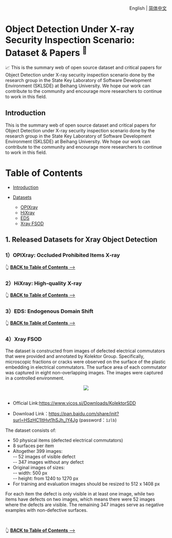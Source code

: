 <div align="right">
  English | <a href="https://github.com/DIG-Beihang/XrayDetection/blob/master/readme_chinese.md">简体中文</a>
</div>

# Object Detection Under X-ray Security Inspection Scenario: Dataset & Papers <sup>📌</sup>


<p>📈 This is the summary web of open source dataset and critical papers for Object Detection under X-ray security inspection scenario done by the research group in the State Key Laboratory of Software Development Environment (SKLSDE) at Beihang University. We hope our work can contribute to the community and encourage more researchers to continue to work in this field.


## Introduction

This is the summary web of open source dataset and critical papers for Object Detection under X-ray security inspection scenario done by the research group in the State Key Laboratory of Software Development Environment (SKLSDE) at Beihang University. We hope our work can contribute to the community and encourage more researchers to continue to work in this field.

# Table of Contents

- [Introduction](#introduction)

- [Datasets](#1-released-datasets-for-xray-object-detection)
  - [OPIXray](#1opixray-occluded-prohibited-items-x-ray)
  - [HiXray](#2hixray-high-quality-x-ray)
  - [EDS](#3eds-endogenous-domain-shift)
  - [Xray FSOD](#4xray-fsod)

## 1. Released Datasets for Xray Object Detection

### 1）OPIXray: Occluded Prohibited Items X-ray

👆 [<b>BACK to Table of Contents</b> -->](#table-of-contents)
### 2）HiXray: High-quality X-ray

👆 [<b>BACK to Table of Contents</b> -->](#table-of-contents)

### 3）EDS: Endogenous Domain Shift

👆 [<b>BACK to Table of Contents</b> -->](#table-of-contents)

### 4）Xray FSOD

The dataset is constructed from images of defected electrical commutators that were provided and annotated by Kolektor Group. Specifically, microscopic fractions or cracks were observed on the surface of the plastic embedding in electrical commutators. The surface area of each commutator was captured in eight non-overlapping images. The images were captured in a controlled environment.

<div align=center><img src="metal_surface.png"></div>
<br>

- Official Link:https://www.vicos.si/Downloads/KolektorSDD

- Download Link：https://pan.baidu.com/share/init?surl=HSzHC1ltHvt1hSJh_IY4Jg (password：``1zlb``)


The dataset consists of:

- 50 physical items (defected electrical commutators)
- 8 surfaces per item
- Altogether 399 images:<br>
-- 52 images of visible defect<br>
-- 347 images without any defect
- Original images of sizes:<br>
-- width: 500 px<br>
-- height: from 1240 to 1270 px
- For training and evaluation images should be resized to 512 x 1408 px

For each item the defect is only visible in at least one image, while two items have defects on two images, which means there were 52 images where the defects are visible. The remaining 347 images serve as negative examples with non-defective surfaces.

<br>

👆 [<b>BACK to Table of Contents</b> -->](#table-of-contents)


